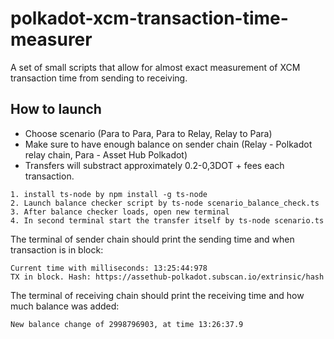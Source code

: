 # polkadot-xcm-transaction-time-measurer
A set of small scripts that allow for almost exact measurement of XCM transaction time from sending to receiving.

## How to launch
- Choose scenario (Para to Para, Para to Relay, Relay to Para)
- Make sure to have enough balance on sender chain (Relay - Polkadot relay chain, Para - Asset Hub Polkadot)
- Transfers will substract approximately 0.2-0,3DOT + fees each transaction.

```
1. install ts-node by npm install -g ts-node 
2. Launch balance checker script by ts-node scenario_balance_check.ts
3. After balance checker loads, open new terminal
4. In second terminal start the transfer itself by ts-node scenario.ts  
```

The terminal of sender chain should print the sending time and when transaction is in block:
```
Current time with milliseconds: 13:25:44:978
TX in block. Hash: https://assethub-polkadot.subscan.io/extrinsic/hash
```

The terminal of receiving chain should print the receiving time and how much balance was added:
```
New balance change of 2998796903, at time 13:26:37.9
```
